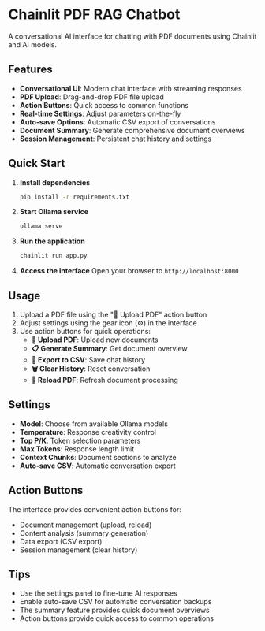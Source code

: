 # Chainlit PDF RAG Chatbot

A conversational AI interface for chatting with PDF documents using Chainlit and AI models.

## Features

- **Conversational UI**: Modern chat interface with streaming responses
- **PDF Upload**: Drag-and-drop PDF file upload
- **Action Buttons**: Quick access to common functions
- **Real-time Settings**: Adjust parameters on-the-fly
- **Auto-save Options**: Automatic CSV export of conversations
- **Document Summary**: Generate comprehensive document overviews
- **Session Management**: Persistent chat history and settings

## Quick Start

1. **Install dependencies**
   ```bash
   pip install -r requirements.txt
   ```

2. **Start Ollama service**
   ```bash
   ollama serve
   ```

3. **Run the application**
   ```bash
   chainlit run app.py
   ```

4. **Access the interface**
   Open your browser to `http://localhost:8000`

## Usage

1. Upload a PDF file using the "📁 Upload PDF" action button
2. Adjust settings using the gear icon (⚙️) in the interface
3. Use action buttons for quick operations:
   - **📁 Upload PDF**: Upload new documents
   - **📋 Generate Summary**: Get document overview
   - **💾 Export to CSV**: Save chat history
   - **🗑️ Clear History**: Reset conversation
   - **🔄 Reload PDF**: Refresh document processing

## Settings

- **Model**: Choose from available Ollama models
- **Temperature**: Response creativity control
- **Top P/K**: Token selection parameters
- **Max Tokens**: Response length limit
- **Context Chunks**: Document sections to analyze
- **Auto-save CSV**: Automatic conversation export

## Action Buttons

The interface provides convenient action buttons for:
- Document management (upload, reload)
- Content analysis (summary generation)
- Data export (CSV export)
- Session management (clear history)

## Tips

- Use the settings panel to fine-tune AI responses
- Enable auto-save CSV for automatic conversation backups
- The summary feature provides quick document overviews
- Action buttons provide quick access to common operations
